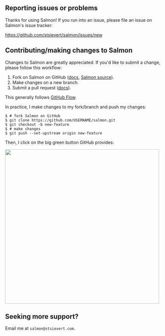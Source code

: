 


## Reporting issues or problems
Thanks for using Salmon! If you run into an issue, please file an issue on
Salmon's issue tracker:

https://github.com/stsievert/salmon/issues/new

## Contributing/making changes to Salmon

Changes to Salmon are greatly appreciated. If you'd like to submit a change,
please follow this workflow:

1. Fork on Salmon on GitHub ([docs][fork-docs], [Salmon source]).
2. Make changes on a new branch.
3. Submit a pull request ([docs][pr-docs]).

This generally follows [GitHub Flow][git-flow].

In practice, I make changes to my fork/branch and push my changes:

``` shell
$ # fork Salmon on GitHub
$ git clone https://github.com/USERNAME/salmon.git
$ git checkout -b new-feature
$ # make changes
$ git push --set-upstream origin new-feature
```

Then, I click on the big green button GitHub provides:

<img src="docs/source/imgs/pull-request.png" width="500px" />

## Seeking more support?

Email me at `salmon@stsievert.com`.

[fork-docs]:https://docs.github.com/en/github/getting-started-with-github/fork-a-repo
[Salmon source]:https://github.com/stsievert/salmon
[pr-docs]:https://docs.github.com/en/github/collaborating-with-issues-and-pull-requests/creating-a-pull-request-from-a-fork
[git-flow]:https://guides.github.com/introduction/flow/
